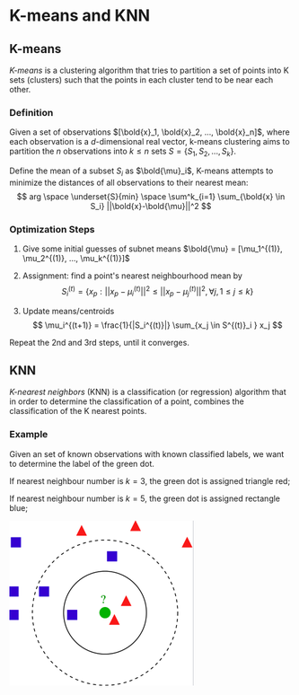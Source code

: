 # K-means and KNN

## K-means

*K-means* is a clustering algorithm that tries to partition a set of points into K sets (clusters) such that the points in each cluster tend to be near each other. 

### Definition

Given a set of observations $[\bold{x}_1, \bold{x}_2, ..., \bold{x}_n]$, where each observation is a $d$-dimensional real vector,  k-means clustering aims to partition the $n$ observations into $k \le n$ sets $S = \{S_1, S_2, ..., S_k\}$.

Define the mean of a subset $S_i$ as $\bold{\mu}_i$, K-means attempts to minimize the distances of all observations to their nearest mean:
$$
arg \space \underset{S}{min} \space \sum^k_{i=1} \sum_{\bold{x} \in S_i} ||\bold{x}-\bold{\mu}||^2
$$

### Optimization Steps

1. Give some initial guesses of subnet means $\bold{\mu} = [\mu_1^{(1)}, \mu_2^{(1)}, ..., \mu_k^{(1)}]$

2. Assignment: find a point's nearest neighbourhood mean by
$$
S^{(t)}_i = \{x_p : ||x_p - \mu^{(t)}_i||^2 \le ||x_p - \mu^{(t)}_j||^2, \forall j, 1 \le j \le k \}
$$

3. Update means/centroids
$$
\mu_i^{(t+1)} = \frac{1}{|S_i^{(t)}|} \sum_{x_j \in S^{(t)}_i } x_j
$$

Repeat the 2nd and 3rd steps, until it converges.

## KNN

*K-nearest neighbors* (KNN) is a classification (or regression) algorithm that in order to determine the classification of a point, combines the classification of the K nearest points.

### Example

Given an set of known observations with known classified labels, we want to determine the label of the green dot.

If nearest neighbour number is $k=3$, the green dot is assigned triangle red;

If nearest neighbour number is $k=5$, the green dot is assigned rectangle blue;

![knn_example](imgs/knn_example.png "knn_example")